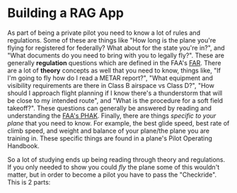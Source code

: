 # Building a RAG App

As part of being a private pilot you need to know a lot of rules and regulations. Some of these are things like "How long is the plane you're flying for registered for federally? What about for the state you're in?", and "What documents do you need to bring with you to legally fly?". These are generally **regulation** questions which are defined in the FAA's [FAR](https://www.faa.gov/regulations_policies/faa_regulations). There are a lot of **theory** concepts as well that you need to know, things like, "If I'm going to fly how do I read a METAR report?", "What equipment and visibility requirements are there in Class B airspace vs Class D?", "How should I approach flight planning if I know there's a thunderstorm that will be close to my intended route", and "What is the procedure for a soft field takeoff?". These questions can generally be answered by reading and understanding the [FAA's PHAK](https://www.faa.gov/regulations_policies/handbooks_manuals/aviation/phak). Finally, there are things *specific to your plane* that you need to know. For example, the best glide speed, best rate of climb speed, and weight and balance of your plane/the plane you are training in. These specific things are found in a plane's Pilot Operating Handbook.

So a lot of studying ends up being reading through theory and regulations. If you only needed to show you could *fly* the plane some of this wouldn't matter, but in order to become a pilot you have to pass the "Checkride". This is 2 parts: 